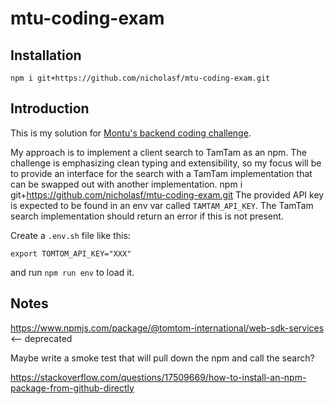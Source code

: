 # mtu-coding-exam

## Installation

```
npm i git+https://github.com/nicholasf/mtu-coding-exam.git
```

## Introduction

This is my solution for [Montu's backend coding challenge](./challenge.pdf). 

My approach is to implement a client search to TamTam as an npm. The challenge is emphasizing clean typing and extensibility, so my focus will be to provide an interface for the search with a TamTam implementation that can be swapped out with another implementation.
npm i git+https://github.com/nicholasf/mtu-coding-exam.git
The provided API key is expected to be found in an env var called `TAMTAM_API_KEY`. The TamTam search implementation should return an error if this is not present.

Create a `.env.sh` file like this:

```
export TOMTOM_API_KEY="XXX"

```

and run `npm run env` to load it.

## Notes 


https://www.npmjs.com/package/@tomtom-international/web-sdk-services <-- deprecated


Maybe write a smoke test that will pull down the npm and call the search?

https://stackoverflow.com/questions/17509669/how-to-install-an-npm-package-from-github-directly